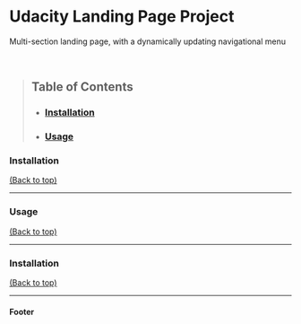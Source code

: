 # Udacity Landing Page Project

Multi-section landing page, with a dynamically updating navigational menu 

<br>


> ## Table of Contents
>
> - ### [Installation](#install)
> - ### [Usage](#usage)


### Installation

[(Back to top)](#table-of-contents)

---

### Usage

[(Back to top)](#table-of-contents)

---

### Installation

[(Back to top)](#table-of-contents)

---

#### Footer
